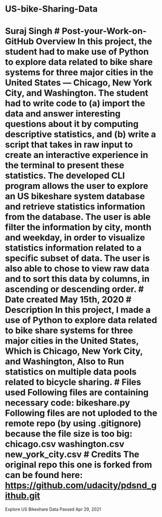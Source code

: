 # US-bike-Sharing-Data
# Suraj Singh  # Post-your-Work-on-GitHub Overview In this project, the student had to make use of Python to explore data related to bike share systems for three major cities in the United States — Chicago, New York City, and Washington. The student had to write code to (a) import the data and answer interesting questions about it by computing descriptive statistics, and (b) write a script that takes in raw input to create an interactive experience in the terminal to present these statistics.  The developed CLI program allows the user to explore an US bikeshare system database and retrieve statistics information from the database. The user is able filter the information by city, month and weekday, in order to visualize statistics information related to a specific subset of data. The user is also able to chose to view raw data and to sort this data by columns, in ascending or descending order.  # Date created May 15th, 2020  # Description In this project, I made a use of Python to explore data related to bike share systems for three major cities in the United States, Which is Chicago, New York City, and Washington, Also to Run statistics on multiple data pools related to bicycle sharing.   # Files used Following files are containing necessary code: bikeshare.py  Following files are not uploded to the remote repo (by using .gitignore) because the file size is too big: chicago.csv washington.csv new_york_city.csv  # Credits The original repo this one is forked from can be found here: https://github.com/udacity/pdsnd_github.git

Explore US Bikeshare Data
Passed Apr 29, 2021